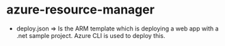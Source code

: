 # azure-resource-manager

* deploy.json => Is the ARM template which is deploying a web app with a .net sample project. Azure CLI is used to deploy this.
